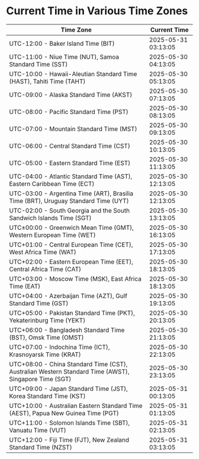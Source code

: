 # Current Time in Various Time Zones

| Time Zone | Current Time |
|-----------|--------------|
| UTC-12:00 - Baker Island Time (BIT) | 2025-05-31 03:13:05 |
| UTC-11:00 - Niue Time (NUT), Samoa Standard Time (SST) | 2025-05-30 04:13:05 |
| UTC-10:00 - Hawaii-Aleutian Standard Time (HAST), Tahiti Time (TAHT) | 2025-05-30 05:13:05 |
| UTC-09:00 - Alaska Standard Time (AKST) | 2025-05-30 07:13:05 |
| UTC-08:00 - Pacific Standard Time (PST) | 2025-05-30 08:13:05 |
| UTC-07:00 - Mountain Standard Time (MST) | 2025-05-30 09:13:05 |
| UTC-06:00 - Central Standard Time (CST) | 2025-05-30 10:13:05 |
| UTC-05:00 - Eastern Standard Time (EST) | 2025-05-30 11:13:05 |
| UTC-04:00 - Atlantic Standard Time (AST), Eastern Caribbean Time (ECT) | 2025-05-30 12:13:05 |
| UTC-03:00 - Argentina Time (ART), Brasília Time (BRT), Uruguay Standard Time (UYT) | 2025-05-30 12:13:05 |
| UTC-02:00 - South Georgia and the South Sandwich Islands Time (SGT) | 2025-05-30 13:13:05 |
| UTC±00:00 - Greenwich Mean Time (GMT), Western European Time (WET) | 2025-05-30 16:13:05 |
| UTC+01:00 - Central European Time (CET), West Africa Time (WAT) | 2025-05-30 17:13:05 |
| UTC+02:00 - Eastern European Time (EET), Central Africa Time (CAT) | 2025-05-30 18:13:05 |
| UTC+03:00 - Moscow Time (MSK), East Africa Time (EAT) | 2025-05-30 18:13:05 |
| UTC+04:00 - Azerbaijan Time (AZT), Gulf Standard Time (GST) | 2025-05-30 19:13:05 |
| UTC+05:00 - Pakistan Standard Time (PKT), Yekaterinburg Time (YEKT) | 2025-05-30 20:13:05 |
| UTC+06:00 - Bangladesh Standard Time (BST), Omsk Time (OMST) | 2025-05-30 21:13:05 |
| UTC+07:00 - Indochina Time (ICT), Krasnoyarsk Time (KRAT) | 2025-05-30 22:13:05 |
| UTC+08:00 - China Standard Time (CST), Australian Western Standard Time (AWST), Singapore Time (SGT) | 2025-05-30 23:13:05 |
| UTC+09:00 - Japan Standard Time (JST), Korea Standard Time (KST) | 2025-05-31 00:13:05 |
| UTC+10:00 - Australian Eastern Standard Time (AEST), Papua New Guinea Time (PGT) | 2025-05-31 01:13:05 |
| UTC+11:00 - Solomon Islands Time (SBT), Vanuatu Time (VUT) | 2025-05-31 02:13:05 |
| UTC+12:00 - Fiji Time (FJT), New Zealand Standard Time (NZST) | 2025-05-31 03:13:05 |
